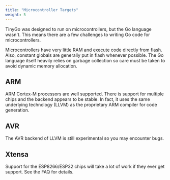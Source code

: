 ```yaml
---
title: "Microcontroller Targets"
weight: 5
---
```


TinyGo was designed to run on microcontrollers, but the Go language wasn't. This means there are a few challenges to writing Go code for microcontrollers.

Microcontrollers have very little RAM and execute code directly from flash. Also, constant globals are generally put in flash whenever possible. The Go language itself heavily relies on garbage collection so care must be taken to avoid dynamic memory allocation.

## ARM

ARM Cortex-M processors are well supported. There is support for multiple chips and the backend appears to be stable. In fact, it uses the same underlying technology (LLVM) as the proprietary ARM compiler for code generation.

## AVR

The AVR backend of LLVM is still experimental so you may encounter bugs.

## Xtensa

Support for the ESP8266/ESP32 chips will take a lot of work if they ever get support. See the FAQ for details.
